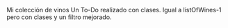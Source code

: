 Mi colección de vinos 
Un To-Do realizado con clases. Igual a listOfWines-1 pero con clases y un filtro mejorado. 